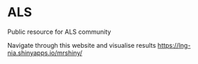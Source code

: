 # ALS
Public resource for ALS community

Navigate through this website and visualise results
https://lng-nia.shinyapps.io/mrshiny/
